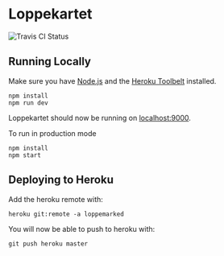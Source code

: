 # Loppekartet

![Travis CI Status](https://travis-ci.org/ElinorCrew/loppemarked.svg)

## Running Locally


Make sure you have [Node.js](http://nodejs.org/) and the [Heroku Toolbelt](https://toolbelt.heroku.com/) installed.

```
npm install
npm run dev
```

Loppekartet should now be running on [localhost:9000](http://localhost:9000/).

To run in production mode

```
npm install
npm start
```

## Deploying to Heroku


Add the heroku remote with:

```
heroku git:remote -a loppemarked
```

You will now be able to push to heroku with:

```
git push heroku master
```
